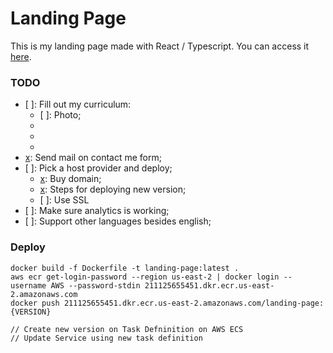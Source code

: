 # Landing Page
This is my landing page made with React / Typescript.
You can access it [here](http://arthurmiada.com).


### TODO
- [ ]: Fill out my curriculum:
    - [ ]: Photo;
    - [x]: Projects;
    - [x]: Education;
    - [x]: Skills;
- [x]: Send mail on contact me form;
- [ ]: Pick a host provider and deploy;
    - [x]: Buy domain;
    - [x]: Steps for deploying new version;
    - [ ]: Use SSL
- [ ]: Make sure analytics is working;
- [ ]: Support other languages besides english;

### Deploy

```
docker build -f Dockerfile -t landing-page:latest .
aws ecr get-login-password --region us-east-2 | docker login --username AWS --password-stdin 211125655451.dkr.ecr.us-east-2.amazonaws.com
docker push 211125655451.dkr.ecr.us-east-2.amazonaws.com/landing-page:{VERSION}

// Create new version on Task Defninition on AWS ECS
// Update Service using new task definition
```
